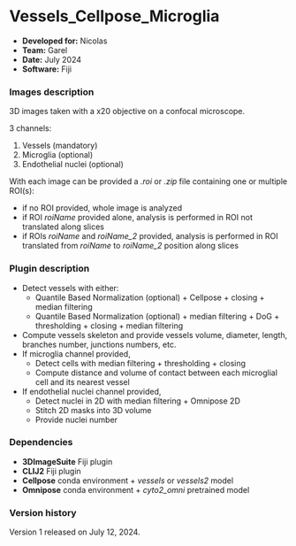 # Vessels_Cellpose_Microglia

* **Developed for:** Nicolas
* **Team:** Garel
* **Date:** July 2024
* **Software:** Fiji

### Images description

3D images taken with a x20 objective on a confocal microscope.

3 channels:
  1. Vessels (mandatory)
  2. Microglia (optional)
  3. Endothelial nuclei (optional)

With each image can be provided a *.roi* or *.zip* file containing one or multiple ROI(s):
- if no ROI provided, whole image is analyzed
- if ROI *roiName* provided alone, analysis is performed in ROI not translated along slices
- if ROIs *roiName* and *roiName_2* provided, analysis is performed in ROI translated from *roiName* to *roiName_2* position along slices

### Plugin description

* Detect vessels with either:
  * Quantile Based Normalization (optional) + Cellpose + closing + median filtering
  * Quantile Based Normalization (optional) + median filtering + DoG + thresholding + closing + median filtering
* Compute vessels skeleton and provide vessels volume, diameter, length, branches number, junctions numbers, etc.
* If microglia channel provided,
  * Detect cells with median filtering + thresholding + closing
  * Compute distance and volume of contact between each microglial cell and its nearest vessel
* If endothelial nuclei channel provided,
  * Detect nuclei in 2D with median filtering + Omnipose 2D
  * Stitch 2D masks into 3D volume
  * Provide nuclei number


### Dependencies

* **3DImageSuite** Fiji plugin
* **CLIJ2** Fiji plugin
* **Cellpose** conda environment + *vessels* or *vessels2* model 
* **Omnipose** conda environment + *cyto2_omni* pretrained model

### Version history

Version 1 released on July 12, 2024.
